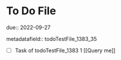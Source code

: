 # To Do File

due:: 2022-09-27

metadatafield:: todoTestFile_1383_35

- [ ] Task of todoTestFile_1383 1 [[Query me]]
